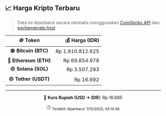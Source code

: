 

<!-- HARGA_KRIPTO -->
## 📈 Harga Kripto Terbaru

> Data ini diperbarui secara otomatis menggunakan [CoinGecko API](https://www.coingecko.com/) dan [exchangerate.host](https://exchangerate.host/)

<div align="center">

| 🪙 Token | 💰 Harga (IDR) |
|:------:|---------------:|
| 🟠 **Bitcoin (BTC)**   | Rp 1.910.812.625 |
| 🔵 **Ethereum (ETH)**  | Rp 69.854.978 |
| 🟣 **Solana (SOL)**    | Rp 3.507.293 |
| 🟢 **Tether (USDT)**   | Rp 16.692 |

---

💱 **Kurs Rupiah (USD → IDR)**: Rp 16.685

🕒 <sub>Terakhir diperbarui: 1/10/2025, 04.14.48</sub>

</div>
<!-- /HARGA_KRIPTO -->